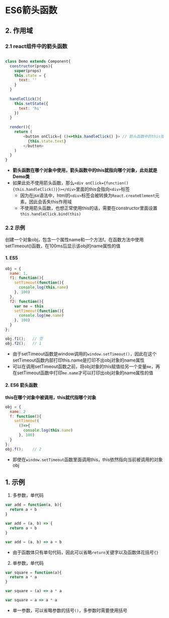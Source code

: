 # ES6箭头函数


## 2. 作用域

### 2.1 react组件中的箭头函数

```javascript

class Demo extends Component{
  constructor(props){
    super(props)
    this.state = {
      text: ''
    }
  }
  
  handleClick(){
    this.setState({
      text: 'hi'
    })
  }
  
  render(){
    return (
        <button onClick={ ()=>this.handleClick() }> // 箭头函数中的this指向Demo
          {this.state.text}
        </button>  
    )
  }
}
```

- **箭头函数在哪个对象中使用，箭头函数中的this就指向哪个对象，此处就是Demo类**
- 如果此处不使用箭头函数，那么`<div onClick={function(){this.handleClick()}}></div>`里面的this会指向`<div>`标签
  - 因为在jsx语法中，html的`<div>`标签会被转换为`React.createElement`元素，因此会丢失this作用域
  - 不使用箭头函数，也想正常使用this的话，需要在constructor里面设置`this.handleClick.bind(this)`





### 2.2 示例
创建一个对象obj，包含一个属性name和一个方法f。在函数方法中使用setTimeout()函数，在100ms后显示该obj的name属性的值

#### 1. ES5
```javascript
obj = {
  name: 1,
  f1: function(){
    setTimeout(function(){
      console.log(this.name)
    }, 100)
  },
  f2: function(){
    var me = this
    setTimeout(function(){
      console.log(me.name)
    }, 100)
  }
};

obj.f1();   // 空
obj.f2();   // 1
```
- 由于setTimeout函数是window调用的`window.setTimeout()`，因此在这个setTimeout函数内部打印this.name是打印不出obj对象的name属性
- 可以在调用setTimeout函数之前，将obj对象的this赋值给另一个变量`me`，再在setTimeout函数中打印`me.name`才可以打印出obj对象的name属性的值


#### 2. ES6 箭头函数
**this在哪个对象中被调用，this就代指哪个对象**

```javascript
obj = {
  name: 2
  f: function(){
    setTimeout(
      ()=>{
        console.log(this.name)
      }, 100)
  }
};
obj.f();    // 2
```
- 即使在`window.setTimeout`函数里面调用this，this依然指向当前被调用的对象obj




## 1. 示例
1. 多参数，单代码
```javascript
var add = function(a, b){
  return a + b
}
```

```javascript
var add = (a, b) => {
  return a + b
}
```
```javascript
var add = (a, b) => a + b
```
- 由于函数体只有单句代码，因此可以省略`return`关键字以及函数体花括号`{}`

2. 单参数，单代码
```javascript
var square = function(a){
  return a * a
}
```


```javascript
var square = (a) => a * a
```
```javascript
var square = a => a * a
```
- 单一参数，可以省略参数的括号`()`，多参数时需要使用括号






